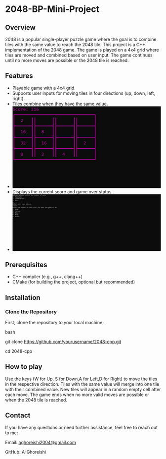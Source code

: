 # 2048-BP-Mini-Project
## Overview

2048 is a popular single-player puzzle game where the goal is to combine tiles with the same value to reach the 2048 tile. This project is a C++ implementation of the 2048 game. The game is played on a 4x4 grid where tiles are moved and combined based on user input. The game continues until no more moves are possible or the 2048 tile is reached.

## Features

- Playable game with a 4x4 grid.
- Supports user inputs for moving tiles in four directions (up, down, left, right).
- Tiles combine when they have the same value.
- ![Randomly generates new tiles after each move.](https://github.com/A-Ghoreishi/2048-BP-Mini-Project/blob/main/2.jpg)
- Displays the current score and game over status.
- ![Selecting the color of the environment](https://github.com/A-Ghoreishi/2048-BP-Mini-Project/blob/main/1.jpg)


## Prerequisites

- C++ compiler (e.g., g++, clang++)
- CMake (for building the project, optional but recommended)

## Installation
### Clone the Repository
First, clone the repository to your local machine:

bash

git clone https://github.com/yourusername/2048-cpp.git

cd 2048-cpp


## How to play
Use the keys (W for Up, S for Down,A for Left,D for Right) to move the tiles in the respective direction.
Tiles with the same value will merge into one tile with their combined value.
New tiles will appear in a random empty cell after each move.
The game ends when no more valid moves are possible or when the 2048 tile is reached.

## Contact
If you have any questions or need further assistance, feel free to reach out to me:

Email: aghoreishi2004@gmail.com

GitHub: A-Ghoreishi

